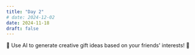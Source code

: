 ```yaml
---
title: "Day 2"
# date: 2024-12-02
date: 2024-11-18
draft: false
---
```


🎅 Use AI to generate creative gift ideas based on your friends' interests! 🎁
